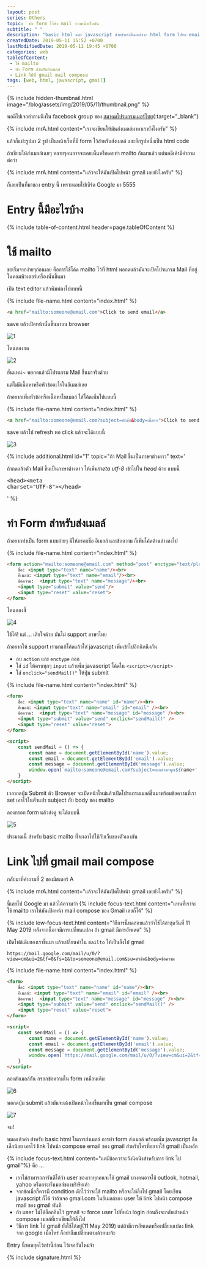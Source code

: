 ```yaml
---
layout: post 
series: Others
topic:  ทำ form ไว้ส่ง mail จากหน้าเว็บกัน
subtitle: " "
description: "basic html และ javascript สำหรับส่งอีเมลล์จาก html form ไปหา email ใน portfolio หรือเว็บไซต์ของตัวเอง"
createdDate: 2019-05-11 15:52 +0700
lastModifiedDate: 2019-05-11 19:45 +0700
categories: web
tableOfContent:
 - ใช้ mailto
 - ทำ Form สำหรับส่งเมลล์
 - Link ไปที่ gmail mail compose
tags: [web, html, javascript, gmail]
---
```

{% include hidden-thumbnail.html image="/blog/assets/img/2019/05/11/thumbnail.png" %}

พอดีไปเจอคำถามนึงใน facebook group ของ [สมาคมโปรแกรมเมอร์ไทย](https://web.facebook.com/groups/ThaiPGAssociateSociety/){:target="_blank"}

{% include mrA.html content="เราจะเขียนให้มันส่งเมลล์มาหาเรายังไงครับ" %}

แล้วก็แปะรูปมา 2 รูป เป็นหน้าเว็บที่มี form ไว้สำหรับส่งเมลล์ และอีกรูปหนึ่งเป็น html code

ถ้าเขียนให้ส่งเมลล์เฉยๆ หลายๆคนอาจจะเคยเห็นหรือเคยท่า mailto กันมาแล้ว แต่พอดีเค้ามีคำถามต่อว่า

{% include mrA.html content="แล้วจะให้มันเปิดไปหน้า gmail เลยยังไงครับ" %}

ก็เลยเป็นที่มาของ entry นี้ เพราะแอบไปเซิร์ด Google มา 5555

# Entry นี้มีอะไรบ้าง

{% include table-of-content.html header=page.tableOfContent %}

# ใช้ mailto

ขอเริ่มจากง่ายๆก่อนเลย คือการใช้โค้ด mailto ไว้ที่ html พอกดแล้วมันจะเปิดโปรแกรม Mail ที่อยู่ในคอมพิวเตอร์เครื่องนั้นขึ้นมา

เปิด text editor แล้วพิมพ์ลงไปแบบนี้

{% include file-name.html content="index.html" %}
```html
<a href="mailto:someone@email.com">Click to send email</a>
```

save แล้วเปิดหน้านั้นขึ้นมาบน browser

![1](/blog/assets/img/2019/05/11/1.png)

ไหนลองกด 

![2](/blog/assets/img/2019/05/11/2.png)

ฮั่นแหน่~ พอกดแล้วมีโปรแกรม Mail ขึ้นมาจริงด้วย 

แต่ไม่มีเนื้อหาหรือหัวข้ออะไรในอีเมลล์เลย

ถ้าอยากเพิ่มหัวข้อหรือเนื้อหาในเมลล์ ใส่โค้ดเพิ่มไปแบบนี้

{% include file-name.html content="index.html" %}
```html
<a href="mailto:someone@email.com?subject=หัวข้อ&body=เนื้อหา">Click to send email</a>
```

save แล้วไป refresh พอ click แล้วจะได้แบบนี้

![3](/blog/assets/img/2019/05/11/3.png)

{% include additional.html id="1" topic="ถ้า Mail ขึ้นเป็นภาษาต่างดาว" 
    text='<p>ถ้ากดแล้วตัว Mail ขึ้นเป็นภาษาต่างดาว ให้เพิ่ม<em>meta utf-8</em> เข้าไปใน <em>head</em> ด้วย แบบนี้</p>
    <pre class="highlight">&lt;head&gt;&lt;meta charset="UTF-8"&gt;&lt;/head&gt;</pre>' %}

# ทำ Form สำหรับส่งเมลล์

ถ้าอยากทำเป็น form แบบง่ายๆ มีให้กรอกชื่อ อีเมลล์ และข้อความ ก็เพิ่มโค้ดด้านล่างลงไป 

{% include file-name.html content="index.html" %}
```html
<form action="mailto:someone@email.com" method="post" enctype="text/plain">
    ชื่อ: <input type="text" name="name"/><br>
    อีเมลล์: <input type="text" name="email"/><br>
    ข้อความ:  <input type="text" name="message"/><br>
    <input type="submit" value="send"/>
    <input type="reset" value="reset">
</form>
```

ไหนลองสิ้

![4](/blog/assets/img/2019/05/11/4.png)

ใช้ได้! แต่ ... เสียใจด้วย มันไม่ support ภาษาไทย 

ถ้าอยากให้ support เรามาแก้โค้ดแล้วใส่ javascript เพิ่มเข้าไปอีกนิดนึงกัน

- ลบ `action` และ `enctype` ออก 
- ใส่ `id` ให้ครบทุกๆ `input` แล้วเพิ่ม javascript โค้ดใน `<script></script>`
- ใส่ `onclick="sendMail()"` ให้ปุ่ม submit
  
{% include file-name.html content="index.html" %}
```html
<form>
    ชื่อ: <input type="text" name="name" id="name"/><br>
    อีเมลล์: <input type="text" name="email" id="email" /><br>
    ข้อความ:  <input type="text" name="message" id="message" /><br>
    <input type="submit" value="send" onclick="sendMail()" />
    <input type="reset" value="reset">
</form>

<script>
    const sendMail = () => {
        const name = document.getElementById('name').value;
        const email = document.getElementById('email').value;
        const message = document.getElementById('message').value;
        window.open(`mailto:someone@email.com?subject=เมลล์จากคุณ${name+' '+email}&body=${message}`);
    }
</script>
```

เวลากดปุ่ม Submit ตัว Browser จะเปิดหน้าใหม่แล้วเปิดโปรแกรมเมลล์ขึ้นมาพร้อมข้อความที่เรา set เอาไว้ในตัวแปร subject กับ body ของ mailto 

ลองกรอก form แล้วส่งดู จะได้แบบนี้

![5](/blog/assets/img/2019/05/11/5.png)

ประมาณนี้ สำหรับ basic mailto ที่จะเอาไปใช้กับเว็บของตัวเองกัน

# Link ไปที่ gmail mail compose

กลับมาที่คำถามที่ 2 ของมิสเตอร์ A

{% include mrA.html content="แล้วจะให้มันเปิดไปหน้า gmail เลยยังไงครับ" %}

นี้เลยไป Google มา แล้วได้ความว่า {% include focus-text.html content="แทนที่เราจะใช้ mailto เราให้มันเปิดหน้า mail compose ของ Gmail เลยก็ได้" %} 

{% include low-focus-text.html content="วิธีการนี้ทดสอบแล้วว่าใช้ได้ล่าสุดวันที่ 11 May 2019 หลังจากนี้อาจมีการเปลี่ยนแปลง ถ้า gmail มีการอัพเดต" %}

เปิดไฟล์เดิมของเราขึ้นมา แล้วเปลี่ยนค่าใน `mailto` ให้เป็นลิ้งไป gmail

```
https://mail.google.com/mail/u/0/?view=cm&ui=2&tf=0&fs=1&to=someone@email.com&su=หัวข้อ&body=ข้อความ
```

{% include file-name.html content="index.html" %}
```html
<form>
    ชื่อ: <input type="text" name="name" id="name"/><br>
    อีเมลล์: <input type="text" name="email" id="email" /><br>
    ข้อความ:  <input type="text" name="message" id="message" /><br>
    <input type="submit" value="send" onclick="sendMail()" />
    <input type="reset" value="reset">
</form>

<script>
    const sendMail = () => {
        const name = document.getElementById('name').value;
        const email = document.getElementById('email').value;
        const message = document.getElementById('message').value;
        window.open(`https://mail.google.com/mail/u/0/?view=cm&ui=2&tf=0&fs=1&to=someone@email.com&su=เมลล์จากคุณ${name+' '+email}&body=${message}`);
    }
</script>
```

ลองส่งเมลล์กัน กรอกข้อความใน form เหมือนเดิม

![6](/blog/assets/img/2019/05/11/6.png)

พอกดปุ่ม submit แล้วมันจะเด้งเปิดหน้าใหม่ขึ้นมาเป็น gmail compose 

![7](/blog/assets/img/2019/05/11/7.png)

จบ!

หมดแล้วค่า สำหรับ basic html ในการส่งเมลล์ การทำ form ส่งเมลล์ พร้อมเพิ่ม javascript อีกเล็กน้อย เอาไว้ link ไปหน้า compose email ของ gmail สำหรับใครที่อยากใช้ gmail เป็นหลัก

{% include focus-text.html content="แต่มีข้อควรระวังนิดนึงสำหรับการ link ไป gmail"%} คือ ...
- เราไม่สามารถการันตีได้ว่า user ของเราทุกคนจะใช้ gmail บางคนอาจใช้ outlook, hotmail, yahoo หรือกระทั่งเมลล์ของบริษัทเค้า
- จากข้อเมื่อกี้ควรมี condition ดักไว้ว่าจะใช้ mailto หรือจะให้ลิ้งไป gmail โดยเขียน javascript ก็ได้ ว่าถ้าเจอ gmail.com ในอีเมลล์ของ user ให้ link ไปหน้า compose mail ของ gmail ทันที
- ถ้า user ไม่ได้ล็อกอินไว้ gmail จะ force user ไปที่หน้า login ก่อนถึงจะกลับเข้าหน้า compose เมลล์ที่เราเขียนให้ลิ้งไป
- วิธีการ link ไป gmail ยังใช้ได้อยู่(11 May 2019) แต่ถ้ามีการอัพเดตหรือเปลี่ยนแปลง link จาก google เมื่อไหร่ ก็อย่าลืมเปลี่ยนตามด้วยนะจ้ะ

Entry นี้ขอหยุดไว้เท่านี้ก่อน ไว้เจอกันใหม่จ้า

{% include signature.html %}
